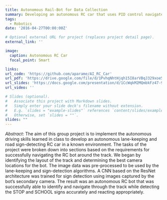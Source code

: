 ```yaml
---
title: Autonomous Rail-Bot for Data Collection
summary: Developing an autonomous RC car that uses PID control navigate around a track, combined with a Convolution Neural Network to detect road signs.
tags:
  - Robotics
date: '2016-04-27T00:00:00Z'

# Optional external URL for project (replaces project detail page).
external_link: ''

image:
  caption: Autonomous RC Car
  focal_point: Smart

links:
url_code: 'https://github.com/aparame/AI_RC_Car'
url_pdf: 'https://drive.google.com/file/d/1PvhqNhtHjqh15I8arVBqJ329xoe5nkOL/view?usp=sharing'
url_slides: 'https://docs.google.com/presentation/d/1CcWqkM2MQmbkFz47-91WTZGl0ZzYxxNljZTX2ZMmXg8/edit?usp=sharing'
url_video: ''

# Slides (optional).
#   Associate this project with Markdown slides.
#   Simply enter your slide deck's filename without extension.
#   E.g. `slides = "example-slides"` references `content/slides/example-slides.md`.
#   Otherwise, set `slides = ""`.
slides: ""
---
```


*Abstract*: The aim of this group project is to implement the autonomous driving skills learned in class to develop an autonomous lane-keeping and road sign-detecting RC car in a known environment. The tasks of the project were broken down into sections based on the requirements for successfully navigating the RC bot around the track. We began by identifying the layout of the track and determining the best camera locations for the bot. The image data was pre-processed to be used by the lane-keeping and sign-detection algorithms. A CNN based on the ResNet architecture was trained for sign detection using images captured by the bot’s secondary camera. The result was an autonomous RC bot that was successfully able to identify and navigate through the track while detecting the STOP and SCHOOL signs accurately and reacting appropriately.
